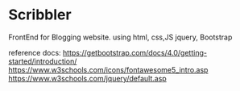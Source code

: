 # Scribbler
FrontEnd for Blogging website.
using html, css,JS jquery, Bootstrap 

reference docs: 
https://getbootstrap.com/docs/4.0/getting-started/introduction/
https://www.w3schools.com/icons/fontawesome5_intro.asp
https://www.w3schools.com/jquery/default.asp


